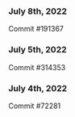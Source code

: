### July 8th, 2022

Commit #191367

### July 5th, 2022

Commit #314353


### July 4th, 2022

Commit #72281
